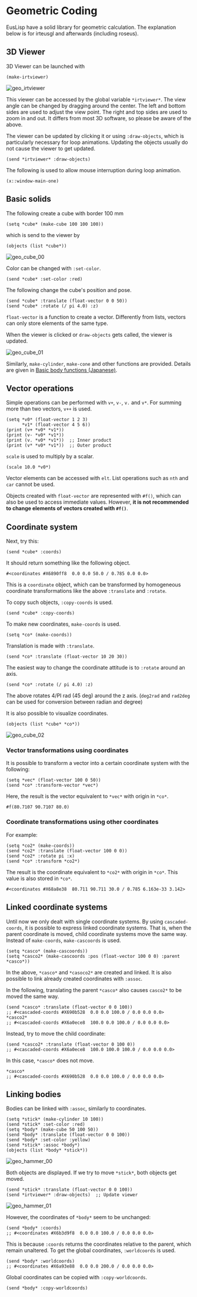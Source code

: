 # Geometric Coding

EusLisp have a solid library for geometric calculation.
The explanation below is for irteusgl and afterwards (including roseus).


## 3D Viewer

3D Viewer can be launched with
```
(make-irtviewer)
```

![geo_irtviewer](figure/geo_irtviewer.jpg)

This viewer can be accessed by the global variable `*irtviewer*`.
The view angle can be changed by dragging around the center.
The left and bottom sides are used to adjust the view point.
The right and top sides are used to zoom in and out.
It differs from most 3D software, so please be aware of the above.

The viewer can be updated by clicking it or using `:draw-objects`, which is particularly necessary for loop animations. Updating the objects usually do not cause the viewer to get updated.

```
(send *irtviewer* :draw-objects)
```

The following is used to allow mouse interruption during loop animation.

```
(x::window-main-one)
```


## Basic solids

The following create a cube with border 100 mm
```
(setq *cube* (make-cube 100 100 100))
```

which is send to the viewer by
```
(objects (list *cube*))
```

![geo_cube_00](figure/geo_cube_00.jpg)


Color can be changed with `:set-color`.
```
(send *cube* :set-color :red)
```

The following change the cube's position and pose.

```
(send *cube* :translate (float-vector 0 0 50))
(send *cube* :rotate (/ pi 4.0) :z)
```
`float-vector` is a function to create a vector.
Differently from lists, vectors can only store elements of the same type.

When the viewer is clicked or `draw-objects` gets called, the viewer is updated.

![geo_cube_01](figure/geo_cube_01.jpg)


Similarly, `make-cylinder`, `make-cone` and other functions are provided.
Details are given in [Basic body functions (Japanese)].

[Basic body functions (Japanese)]: http://euslisp.github.io/jskeus/jmanual-node118.html


## Vector operations

Simple operations can be performed with `v+`, `v-`, `v.` and `v*`. For summing more than two vectors, `v++` is used.

```
(setq *v0* (float-vector 1 2 3)
      *v1* (float-vector 4 5 6))
(print (v+ *v0* *v1*))
(print (v- *v0* *v1*))
(print (v. *v0* *v1*))  ;; Inner product
(print (v* *v0* *v1*))  ;; Outer product
```

`scale` is used to multiply by a scalar.
```
(scale 10.0 *v0*)
```

Vector elements can be accessed with `elt`. List operations such as `nth` and `car` cannot be used.

Objects created with `float-vector` are represented with `#f()`, which can also be used to access immediate values. However, **it is not recommended to change elements of vectors created with `#f()`**.


## Coordinate system

Next, try this:
```
(send *cube* :coords)
```
It should return something like the following object.
```
#<coordinates #X6890ff8  0.0 0.0 50.0 / 0.785 0.0 0.0>
```

This is a `coordinate` object, which can be transformed by homogeneous coordinate transformations like the above `:translate` and `:rotate`.

To copy such objects, `:copy-coords` is used.
```
(send *cube* :copy-coords)
```

To make new coordinates, `make-coords` is used.
```
(setq *co* (make-coords))
```

Translation is made with `:translate`.
```
(send *co* :translate (float-vector 10 20 30))
```

The easiest way to change the coordinate attitude is to `:rotate` around an axis.
```
(send *co* :rotate (/ pi 4.0) :z)
```
The above rotates 4/PI rad (45 deg) around the z axis.
(`deg2rad` and `rad2deg` can be used for conversion between radian and degree)

It is also possible to visualize coordinates.
```
(objects (list *cube* *co*))
```

![geo_cube_02](figure/geo_cube_02.jpg)


### Vector transformations using coordinates

It is possible to transform a vector into a certain coordinate system with the following:
```
(setq *vec* (float-vector 100 0 50))
(send *co* :transform-vector *vec*)
```
Here, the result is the vector equivalent to `*vec*` with origin in `*co*`.
```
#f(80.7107 90.7107 80.0)
```


### Coordinate transformations using other coordinates

For example:

```
(setq *co2* (make-coords))
(send *co2* :translate (float-vector 100 0 0))
(send *co2* :rotate pi :x)
(send *co* :transform *co2*)
```
The result is the coordinate equivalent to `*co2*` with origin in `*co*`.
This value is also stored in `*co*`.
```
#<coordinates #X68a8e38  80.711 90.711 30.0 / 0.785 6.163e-33 3.142>
```


## Linked coordinate systems

Until now we only dealt with single coordinate systems.
By using `cascaded-coords`, it is possible to express linked coordinate systems.
That is, when the parent coordinate is moved, child coordinate systems move the same way.
Instead of `make-coords`, `make-cascoords` is used.

```
(setq *casco* (make-cascoords))
(setq *casco2* (make-cascoords :pos (float-vector 100 0 0) :parent *casco*))
```
In the above, `*casco*` and `*casoco2*` are created and linked.
It is also possible to link already created coordinates with `:assoc`.

In the following, translating the parent `*casco*` also causes `casco2*` to be moved the same way.
```
(send *casco* :translate (float-vector 0 0 100))
;; #<cascaded-coords #X690b528  0.0 0.0 100.0 / 0.0 0.0 0.0>
*casco2*
;; #<cascaded-coords #X6a0ece8  100.0 0.0 100.0 / 0.0 0.0 0.0>
```

Instead, try to move the child coordinate:
```
(send *casco2* :translate (float-vector 0 100 0))
;; #<cascaded-coords #X6a0ece8  100.0 100.0 100.0 / 0.0 0.0 0.0>
```
In this case, `*casco*` does not move.
```
*casco*
;; #<cascaded-coords #X690b528  0.0 0.0 100.0 / 0.0 0.0 0.0>
```

## Linking bodies

Bodies can be linked with `:assoc`, similarly to coordinates.

```
(setq *stick* (make-cylinder 10 100))
(send *stick* :set-color :red)
(setq *body* (make-cube 50 100 50))
(send *body* :translate (float-vector 0 0 100))
(send *body* :set-color :yellow)
(send *stick* :assoc *body*)
(objects (list *body* *stick*))
```

![geo_hammer_00](figure/geo_hammer_00.jpg)

Both objects are displayed.
If we try to move `*stick*`, both objects get moved.
```
(send *stick* :translate (float-vector 0 0 100))
(send *irtviewer* :draw-objects)  ;; Update viewer
```

![geo_hammer_01](figure/geo_hammer_01.jpg)


However, the coordinates of `*body*` seem to be unchanged:
```
(send *body* :coords)
;; #<coordinates #X6b3d9f8  0.0 0.0 100.0 / 0.0 0.0 0.0>
```
This is because `:coords` returns the coordinates relative to the parent, which remain unaltered. To get the global coordinates, `:worldcoords` is used.
```
(send *body* :worldcoords)
;; #<coordinates #X6a93e88  0.0 0.0 200.0 / 0.0 0.0 0.0>
```

Global coordinates can be copied with `:copy-worldcoords`.
```
(send *body* :copy-worldcoords)
```


